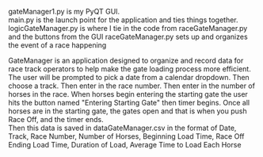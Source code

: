 gateManager1.py is my PyQT GUI.  
main.py is the launch point for the application and ties things together.
logicGateManager.py is where I tie in the code from raceGateManager.py and the buttons from the GUI
raceGateManager.py sets up and organizes the event of a race happening

GateManager is an application designed to organize and record data for race track operators to help make the gate loading process
more efficient.  The user will be prompted to pick a date from a calendar dropdown.  Then choose a track.  Then enter in the race number.
Then enter in the number of horses in the race.  When horses begin entering the starting gate the user hits the button named
"Entering Starting Gate" then timer begins.  Once all horses are in the starting gate, the gates open and that is when you push Race Off, and the timer ends.  
Then this data is saved in dataGateManager.csv in the format of Date, Track, Race Number, Number of Horses, Beginning Load Time, Race Off Ending Load Time, Duration of Load, Average Time to Load Each Horse
